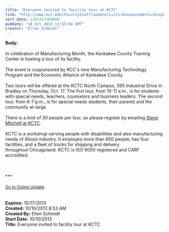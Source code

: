```yaml
---
title: "Everyone invited to facility tour at KCTC"
link: "http://www.kcc.edu/FacultyStaff/update/Lists/Announcements/DispForm.aspx?ID=1277"
sort_date: 1381413184000
pubDate: "10 Oct 2013 13:53:04 GMT"
creator: "Ellen Schmidt"
---
```


<div><b>Body:</b> <div class="ExternalClass8797180F2DA04171B26ECE7C3A44E88C"><div> </div>
<div>In celebration of Manufacturing Month, the Kankakee County Training Center is hosting a tour of its facility. </div>
<div> </div>
<div>The event is cosponsored by KCC's new Manufacturing Technology Program and the Economic Alliance of Kankakee County.</div>
<div> </div>
<div>Two tours will be offered at the KCTC North Campus, 595 Industrial Drive in Bradley on Thursday, Oct. 17. The first tour, from 10-11 a.m., is for students with special needs, teachers, counselors and business leaders. The second tour, from 6-7 p.m., is for special needs students, their parents and the community at-large.</div>
<div> </div>
<div>There is a limit of 30 people per tour, so please register by emailing <a href="mailto:smitchell@kctc-org.com">Steve Mitchell at KCTC</a>.</div>
<div> </div>
<div>KCTC is a workshop serving people with disabilities and also manufacturing needs of Illinois industry. It employes more than 650 people, has four facilities, and a fleet of trucks for shipping and delivery throughout Chicagoland. KCTC is ISO 9000 registered and CARF accredited.</div>
<div> </div>
<div> </div>
<div><br />
<div></div>
<div>
<div></div>
<div>***</div>
<div> </div>
<div></div>
<div></div>
<div>
<div><font size="2"></font></div>
<div><font size="2"></font></div>
<div><font size="2"><a href="/FacultyStaff/update/Pages/dailyupdate.aspx">Go to Online Update</a></font></div>
<div><font size="2"></font> </div>
<div> </div>
<div><font size="2"></font></div>
<div></div></div></div></div></div></div>
<div><b>Expires:</b> 10/17/2013</div>
<div><b>Created:</b> 10/10/2013 8:53 AM</div>
<div><b>Created By:</b> Ellen Schmidt</div>
<div><b>Start Date:</b> 10/10/2013</div>
<div><b>Title:</b> Everyone invited to facility tour at KCTC</div>
